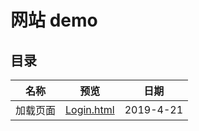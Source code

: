 # 网站 demo

## 目录
名称      | 预览                                                                               |日期
----------|-----------------------------------------------------------------------------------|---------
加载页面  | [Login.html](https://zhiweideboke.github.io/cheese-demo/html/Loading/texe.html)    |2019-4-21
